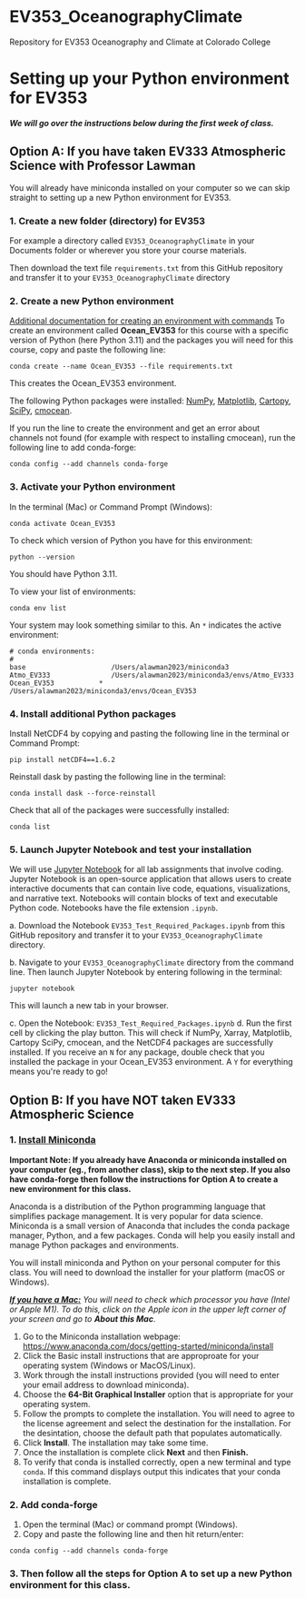 # EV353_OceanographyClimate
Repository for EV353 Oceanography and Climate at Colorado College

# Setting up your Python environment for EV353
***We will go over the instructions below during the first week of class.***

## Option A: If you have taken EV333 Atmospheric Science with Professor Lawman
You will already have miniconda installed on your computer so we can skip straight to setting up a new Python environment for EV353. 

### 1. Create a new folder (directory) for EV353
For example a directory called `EV353_OceanographyClimate` in your Documents folder or wherever you store your course materials. 

Then download the text file `requirements.txt` from this GitHub repository and transfer it to your `EV353_OceanographyClimate` directory

### 2. Create a new Python environment
[Additional documentation for creating an environment with commands](https://conda.io/projects/conda/en/latest/user-guide/tasks/manage-environments.html#creating-an-environment-with-commands)
To create an environment called **Ocean_EV353** for this course with a specific version of Python (here Python 3.11) and the packages you will need for this course, copy and paste the following line:
```
conda create --name Ocean_EV353 --file requirements.txt
```
This creates the Ocean_EV353 environment. 

The following Python packages were installed: [NumPy](https://numpy.org/doc/stable/index.html), [Matplotlib](https://matplotlib.org), [Cartopy](https://scitools.org.uk/cartopy/docs/latest/), [SciPy](https://scipy.org), [cmocean](https://www.google.com/search?client=safari&rls=en&q=cmocean&ie=UTF-8&oe=UTF-8). 

If you run the line to create the environment and get an error about channels not found (for example with respect to installing cmocean), run the following line to add conda-forge:
```
conda config --add channels conda-forge
```

### 3. Activate your Python environment
In the terminal (Mac) or Command Prompt (Windows):
```
conda activate Ocean_EV353
```

To check which version of Python you have for this environment:

```
python --version
```
You should have Python 3.11.

To view your list of environments:
```
conda env list
```
Your system may look something similar to this. An `*` indicates the active environment:
```
# conda environments:
#
base                     /Users/alawman2023/miniconda3
Atmo_EV333               /Users/alawman2023/miniconda3/envs/Atmo_EV333
Ocean_EV353           *  /Users/alawman2023/miniconda3/envs/Ocean_EV353

```
### 4. Install additional Python packages

Install NetCDF4 by copying and pasting the following line in the terminal or Command Prompt:
```
pip install netCDF4==1.6.2
```
Reinstall dask by pasting the following line in the terminal:
```
conda install dask --force-reinstall
```
Check that all of the packages were successfully installed:
```
conda list
```
### 5. Launch Jupyter Notebook and test your installation
We will use [Jupyter Notebook](https://jupyter-notebook.readthedocs.io/en/latest/) for all lab assignments that involve coding. Jupyter Notebook is an open-source application that allows users to create interactive documents that can contain live code, equations, visualizations, and narrative text. Notebooks will contain blocks of text and executable Python code. Notebooks have the file extension `.ipynb`.

a. Download the Notebook `EV353_Test_Required_Packages.ipynb` from this GitHub repository and transfer it to your `EV353_OceanographyClimate` directory.

b. Navigate to your `EV353_OceanographyClimate` directory from the command line. Then launch Jupyter Notebook by entering following in the terminal:
```
jupyter notebook
```
This will launch a new tab in your browser. 

c. Open the Notebook: `EV353_Test_Required_Packages.ipynb`
d. Run the first cell by clicking the play button. This will check if NumPy, Xarray, Matplotlib, Cartopy SciPy, cmocean, and the NetCDF4 packages are successfully installed. If you receive an `N` for any package, double check that you installed the package in your Ocean_EV353 environment. A `Y` for everything means you're ready to go!

## Option B: If you have NOT taken EV333 Atmospheric Science

### 1. [Install Miniconda](https://docs.conda.io/projects/miniconda/en/latest/)

**Important Note: If you already have Anaconda or miniconda installed on your computer (eg., from another class), skip to the next step. If you also have conda-forge then follow the instructions for Option A to create a new environment for this class.**

Anaconda is a distribution of the Python programming language that simplifies package management. It is very popular for data science. Miniconda is a small version of Anaconda that includes the conda package manager, Python, and a few packages. Conda will help you easily install and manage Python packages and environments. 

You will install miniconda and Python on your personal computer for this class. You will need to download the installer for your platform (macOS or Windows). 

***<ins>If you have a Mac:<ins>** You will need to check which processor you have (Intel or Apple M1). To do this, click on the Apple icon in the upper left corner of your screen and go to **About this Mac***.

1. Go to the Miniconda installation webpage: https://www.anaconda.com/docs/getting-started/miniconda/install
2. Click the Basic install instructions that are approproate for your operating system (Windows or MacOS/Linux).
3. Work through the install instructions provided (you will need to enter your email address to download miniconda).
4. Choose the **64-Bit Graphical Installer** option that is appropriate for your operating system.
5. Follow the prompts to complete the installation. You will need to agree to the license agreement and select the destination for the installation. For the desintation, choose the default path that populates automatically.
6. Click **Install**. The installation may take some time.
7. Once the installation is complete click **Next** and then **Finish.**
8. To verify that conda is installed correctly, open a new terminal and type `conda`. If this command displays output this indicates that your conda installation is complete.

### 2. Add conda-forge 
1. Open the terminal (Mac) or command prompt (Windows).
2. Copy and paste the following line and then hit return/enter:
```
conda config --add channels conda-forge
```
### 3. Then follow all the steps for Option A to set up a new Python environment for this class.

